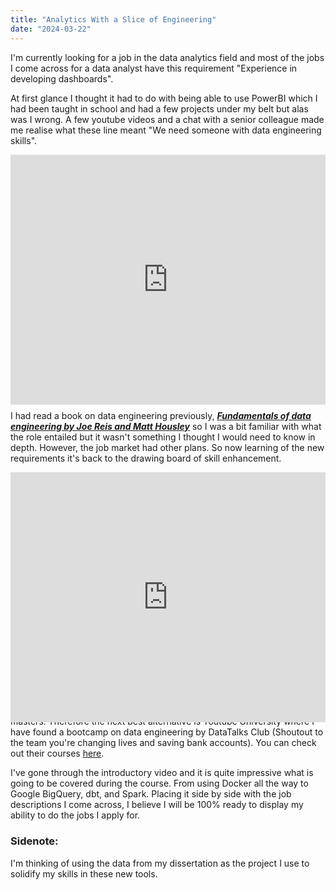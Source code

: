 ```yaml
---
title: "Analytics With a Slice of Engineering"
date: "2024-03-22"
---
```


I'm currently looking for a job in the data analytics field and most of the jobs
I come across for a data analyst have this requirement "Experience in developing dashboards".

At first glance I thought it had to do with being able to use PowerBI which I had been taught in school and had a few projects under my belt but alas was I wrong. A few youtube videos and a chat with a senior colleague made me realise what these line meant "We need someone with data engineering skills".

<div style="width:100%;height:0;padding-bottom:75%;position:relative;"><iframe src="https://giphy.com/embed/11ykUODgXjAXZu" width="100%" height="400px" style="position:absolute" frameBorder="0" class="giphy-embed" allowFullScreen></iframe></div><a href="https://giphy.com/gifs/friends-reactiongifs-time-11ykUODgXjAXZu">via GIPHY</a>

I had read a book on data engineering previously, [***Fundamentals of data engineering by Joe Reis and Matt Housley***](https://www.amazon.co.uk/Fundamentals-Data-Engineering-Robust-Systems/dp/1098108302/ref=tmm_pap_swatch_0?_encoding=UTF8&dib_tag=se&dib=eyJ2IjoiMSJ9.6TLe88jfsNi0DcK3_6W7CMQn5sd2awQ6WxXcDv-4dgf3uFmPgqEztr2XJUj-uGRt7LoJxTtFdPDm_tUn9izKE8I5ybDDuovCMfIg3ZsguWmYQzJeJsycqtBq_6n8Ou3ZlHIlA5kvX3opDcCpePeWR_qezZSJh75eRgF_0POssSuhYhQMmCr3Qm6r3OcBt_3twt0Wo-TrotO8Y5_ZfASMVBU6K5M372QIPb-ik0tDwkk.N_0PzsHo2REGol0NFqy4JsN82PdCd4XaLZl0zvdF7Ds&qid=1711134727&sr=8-3) so I was a bit familiar with what the role entailed but it wasn't something I thought I would need to know in depth. However, the job market had other
plans. So now learning of the new requirements it's back to the drawing board of skill enhancement.

<div style="width:100%;height:0;padding-bottom:68%;position:relative;"><iframe src="https://giphy.com/embed/zyQUOucy2duRW" width="100%" height="400px" style="position:absolute" frameBorder="0" class="giphy-embed" allowFullScreen></iframe></div><a href="https://giphy.com/gifs/funny-construction-zyQUOucy2duRW">via GIPHY</a>

Unfortunately, I don't have £30,000 in the corner to go back for another masters. Therefore the next best alternative is Youtube University where I have found a bootcamp on data engineering by DataTalks Club (Shoutout to the team you're changing lives and saving bank accounts). You can check out their courses [here](https://datatalks.club/articles.html).

I've gone through the introductory video and it is quite impressive what is going to be covered during the course. From using Docker all the way to Google BigQuery, dbt, and Spark. Placing it side by side with the job descriptions I come across, I believe I will be 100% ready to display my ability to do the jobs I apply for.

### Sidenote: 
I'm thinking of using the data from my dissertation as the project I use to solidify my skills in these new tools.